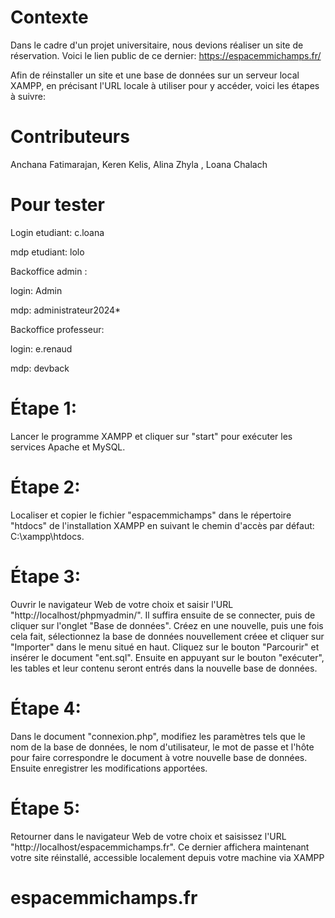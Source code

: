 # Contexte
Dans le cadre d'un projet universitaire, nous devions réaliser un site de réservation.
Voici le lien public de ce dernier: https://espacemmichamps.fr/

Afin de réinstaller un site et une base de données sur un serveur local XAMPP, en précisant l'URL locale à utiliser pour y accéder, voici les étapes à suivre:

# Contributeurs
Anchana Fatimarajan, Keren Kelis, Alina Zhyla , Loana Chalach

# Pour tester
Login etudiant: c.loana 

mdp etudiant: lolo

Backoffice admin :

login: Admin

mdp: administrateur2024*

Backoffice professeur:

login: e.renaud

mdp: devback




# Étape 1:
Lancer le programme XAMPP et cliquer sur "start" pour exécuter les services Apache et MySQL.

# Étape 2: 
Localiser et copier le fichier "espacemmichamps" dans le répertoire "htdocs" de l'installation XAMPP en suivant le chemin d'accès par défaut: C:\xampp\htdocs.

# Étape 3: 
Ouvrir le navigateur Web de votre choix et saisir l'URL "http://localhost/phpmyadmin/". Il suffira ensuite de se connecter, puis de cliquer sur l'onglet "Base de données". 
Créez en une nouvelle, puis une fois cela fait, sélectionnez la base de données nouvellement créee et cliquer sur "Importer" dans le menu situé en haut. Cliquez sur le bouton "Parcourir" et insérer le document "ent.sql". Ensuite en appuyant sur le bouton "exécuter", les tables et leur contenu seront entrés dans la nouvelle base de données.

# Étape 4: 
Dans le document "connexion.php", modifiez les paramètres tels que le nom de la base de données, le nom d'utilisateur, le mot de passe et l'hôte pour faire correspondre le document à votre nouvelle base de données. Ensuite enregistrer les modifications apportées.


# Étape 5:
Retourner dans le navigateur Web de votre choix et saisissez l'URL "http://localhost/espacemmichamps.fr".
Ce dernier affichera maintenant votre site réinstallé, accessible localement depuis votre machine via XAMPP

# espacemmichamps.fr
